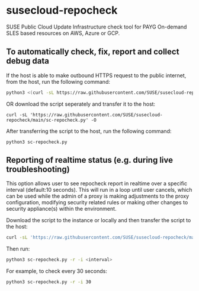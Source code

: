 # susecloud-repocheck

SUSE Public Cloud Update Infrastructure check tool for PAYG On-demand SLES based resources on AWS, Azure or GCP.

## To automatically check, fix, report and collect debug data

If the host is able to make outbound HTTPS request to the public internet, from the host, run the following command:

```bash
python3 <(curl -sL https://raw.githubusercontent.com/SUSE/susecloud-repocheck/main/sc-repocheck.py)
```

OR download the script seperately and transfer it to the host:

```
curl -sL 'https://raw.githubusercontent.com/SUSE/susecloud-repocheck/main/sc-repocheck.py' -O
```

After transferring the script to the host, run the following command:

```
python3 sc-repocheck.py
```

## Reporting of realtime status (e.g. during live troubleshooting)

This option allows user to see repocheck report in realtime over a specific interval (default:10 seconds). This will run in a loop until user cancels, which can be used while the admin of a proxy is making adjustments to the proxy configuration, modifying security related rules or making other changes to security appliance(s) within the environment.

Download the script to the instance or locally and then transfer the script to the host:

```bash
curl -sL 'https://raw.githubusercontent.com/SUSE/susecloud-repocheck/main/sc-repocheck.py' -O
```

Then run:

```bash
python3 sc-repocheck.py -r -i <interval>
```

For example, to check every 30 seconds:

```bash
python3 sc-repocheck.py -r -i 30
```
